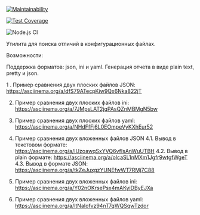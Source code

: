 
[![Maintainability](https://api.codeclimate.com/v1/badges/24554eec2708a5ddb8b1/maintainability)](https://codeclimate.com/github/NickKrsk/frontend-project-lvl2/maintainability)

[![Test Coverage](https://api.codeclimate.com/v1/badges/24554eec2708a5ddb8b1/test_coverage)](https://codeclimate.com/github/NickKrsk/frontend-project-lvl2/test_coverage)

![Node.js CI](https://github.com/NickKrsk/frontend-project-lvl2/workflows/Node.js%20CI/badge.svg)

Утилита для поиска отличий в конфигурационных файлах.

Возможности:

Поддержка форматов: json, ini и yaml.
Генерация отчета в виде plain text, pretty и json.


1 . Пример сравнения двух плоских файлов JSON:
https://asciinema.org/a/dfS79ATecpKiw9Qx6Nka822jT

2. Пример сравнения двух плоских файлов ini:
https://asciinema.org/a/7JMpsLAT2jqPAsQZnMBMgN5bw

3. Пример сравнения двух плоских файлов yaml:
https://asciinema.org/a/NHdFfFj6L0EOmpeVyKXhEur52

4. Пример сравнения двух вложенных файлов JSON
    4.1. Вывод в текстовом формате:  https://asciinema.org/a/IUzoawqSxYVQ6vfIsAnWuUTBH
    4.2. Вывод в plain формате: https://asciinema.org/a/olcaSL1nMXm1Jgfr9wtgfWgeT
    4.3. Вывод в формате JSON: https://asciinema.org/a/tkZeJuxgzYUNEfwWT7RMj7C88

5. Пример сравнения двух вложенных файлов ini:
https://asciinema.org/a/Y02nOKrsePsx4mAKyiDByEJXa

5. Пример сравнения двух вложенных файлов yaml:
https://asciinema.org/a/ltNaIofvz94nT7qWQSqwTzdor
